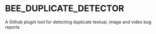 # BEE_DUPLICATE_DETECTOR
A Github plugin tool for detecting duplicate textual, image and video bug reports
